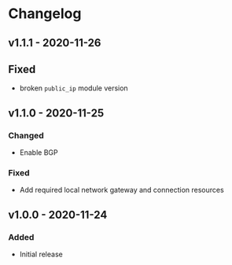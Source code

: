 # Changelog

## v1.1.1 - 2020-11-26

## Fixed

- broken `public_ip` module version

## v1.1.0 - 2020-11-25

### Changed

- Enable BGP

### Fixed

- Add required local network gateway and connection resources


## v1.0.0 - 2020-11-24

### Added

- Initial release

